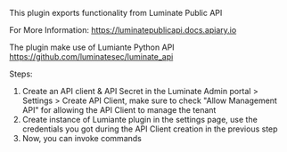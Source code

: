   This plugin exports functionality from Luminate Public API

  For More Information:
  https://luminatepublicapi.docs.apiary.io

  The plugin make use of Lumiante Python API
  https://github.com/luminatesec/luminate_api

  Steps:
  1. Create an API client & API Secret in the Luminate Admin portal > Settings > Create API Client, make sure to check "Allow Management API" for allowing the API Client to manage the tenant
  2. Create instance of Lumiante plugin in the settings page, use the credentials you got during the API Client creation in the previous step
  3. Now, you can invoke  commands